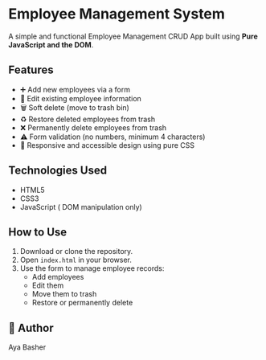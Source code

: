 # Employee Management System

A simple and functional Employee Management CRUD App built using **Pure JavaScript and the DOM**.

##  Features

- ➕ Add new employees via a form
- 📝 Edit existing employee information
- 🗑️ Soft delete (move to trash bin)
- ♻️ Restore deleted employees from trash
- ❌ Permanently delete employees from trash
- ⚠️ Form validation (no numbers, minimum 4 characters)
- 🎨 Responsive and accessible design using pure CSS

##  Technologies Used

- HTML5
- CSS3
- JavaScript ( DOM manipulation only)

##  How to Use

1. Download or clone the repository.
2. Open `index.html` in your browser.
3. Use the form to manage employee records:
   - Add employees
   - Edit them
   - Move them to trash
   - Restore or permanently delete

## 👤 Author

Aya Basher


